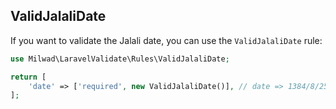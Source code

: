 ## ValidJalaliDate

If you want to validate the Jalali date, you can use the `ValidJalaliDate` rule:

```php
use Milwad\LaravelValidate\Rules\ValidJalaliDate;

return [
    'date' => ['required', new ValidJalaliDate()], // date => 1384/8/25
];
```
